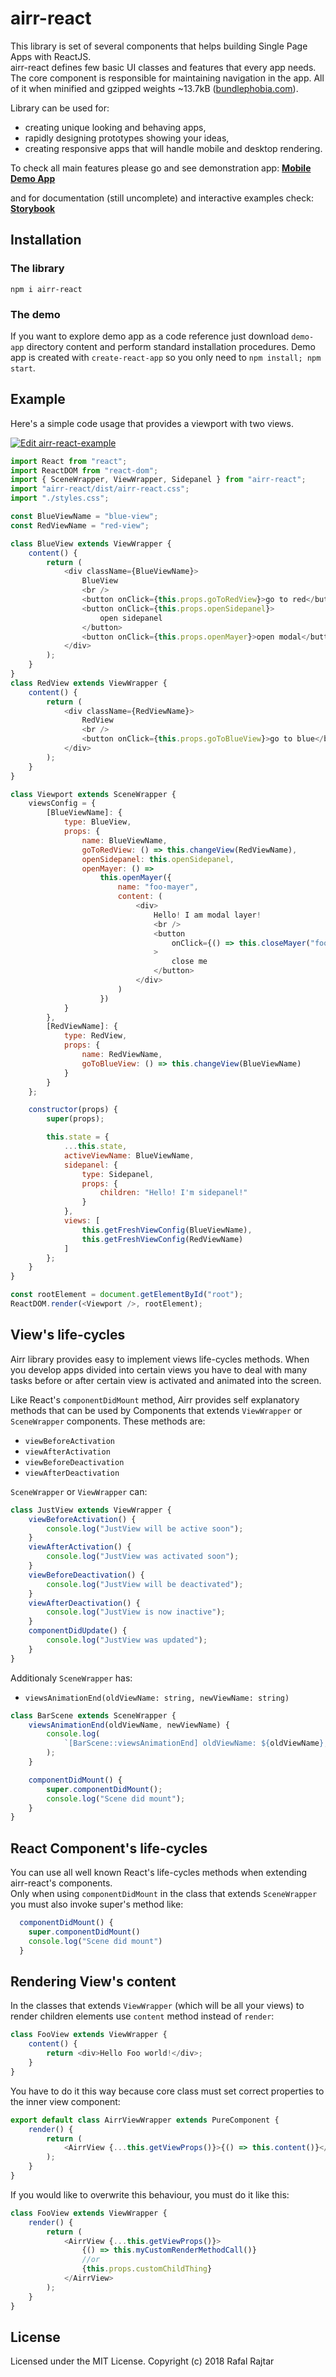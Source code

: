 # airr-react

This library is set of several components that helps building Single Page Apps with ReactJS.  
airr-react defines few basic UI classes and features that every app needs. The core component is responsible for maintaining navigation in the app.
All of it when minified and gzipped weights ~13.7kB ([bundlephobia.com](https://bundlephobia.com/result?p=airr-react@2.0.20)).

Library can be used for:

-   creating unique looking and behaving apps,
-   rapidly designing prototypes showing your ideas,
-   creating responsive apps that will handle mobile and desktop rendering.

To check all main features please go and see demonstration app:
**[Mobile Demo App](http://react.airr.pl)**

and for documentation (still uncomplete) and interactive examples check:
**[Storybook](http://react.airr.pl/storybook)**

## Installation

### The library

```
npm i airr-react
```

### The demo

If you want to explore demo app as a code reference just download `demo-app` directory content and perform standard installation procedures. Demo app is created with `create-react-app` so you only need to `npm install; npm start`.

## Example

Here's a simple code usage that provides a viewport with two views.

[![Edit airr-react-example](https://codesandbox.io/static/img/play-codesandbox.svg)](https://codesandbox.io/s/pz83nwo50)

```javascript
import React from "react";
import ReactDOM from "react-dom";
import { SceneWrapper, ViewWrapper, Sidepanel } from "airr-react";
import "airr-react/dist/airr-react.css";
import "./styles.css";

const BlueViewName = "blue-view";
const RedViewName = "red-view";

class BlueView extends ViewWrapper {
    content() {
        return (
            <div className={BlueViewName}>
                BlueView
                <br />
                <button onClick={this.props.goToRedView}>go to red</button>
                <button onClick={this.props.openSidepanel}>
                    open sidepanel
                </button>
                <button onClick={this.props.openMayer}>open modal</button>
            </div>
        );
    }
}
class RedView extends ViewWrapper {
    content() {
        return (
            <div className={RedViewName}>
                RedView
                <br />
                <button onClick={this.props.goToBlueView}>go to blue</button>
            </div>
        );
    }
}

class Viewport extends SceneWrapper {
    viewsConfig = {
        [BlueViewName]: {
            type: BlueView,
            props: {
                name: BlueViewName,
                goToRedView: () => this.changeView(RedViewName),
                openSidepanel: this.openSidepanel,
                openMayer: () =>
                    this.openMayer({
                        name: "foo-mayer",
                        content: (
                            <div>
                                Hello! I am modal layer!
                                <br />
                                <button
                                    onClick={() => this.closeMayer("foo-mayer")}
                                >
                                    close me
                                </button>
                            </div>
                        )
                    })
            }
        },
        [RedViewName]: {
            type: RedView,
            props: {
                name: RedViewName,
                goToBlueView: () => this.changeView(BlueViewName)
            }
        }
    };

    constructor(props) {
        super(props);

        this.state = {
            ...this.state,
            activeViewName: BlueViewName,
            sidepanel: {
                type: Sidepanel,
                props: {
                    children: "Hello! I'm sidepanel!"
                }
            },
            views: [
                this.getFreshViewConfig(BlueViewName),
                this.getFreshViewConfig(RedViewName)
            ]
        };
    }
}

const rootElement = document.getElementById("root");
ReactDOM.render(<Viewport />, rootElement);
```

## View's life-cycles

Airr library provides easy to implement views life-cycles methods.
When you develop apps divided into certain views you have to deal with many tasks before or after certain view is activated and animated into the screen.

Like React's `componentDidMount` method, Airr provides self explanatory methods that can be used by Components that extends `ViewWrapper` or `SceneWrapper` components. These methods are:

-   `viewBeforeActivation`
-   `viewAfterActivation`
-   `viewBeforeDeactivation`
-   `viewAfterDeactivation`

`SceneWrapper` or `ViewWrapper` can:

```javascript
class JustView extends ViewWrapper {
    viewBeforeActivation() {
        console.log("JustView will be active soon");
    }
    viewAfterActivation() {
        console.log("JustView was activated soon");
    }
    viewBeforeDeactivation() {
        console.log("JustView will be deactivated");
    }
    viewAfterDeactivation() {
        console.log("JustView is now inactive");
    }
    componentDidUpdate() {
        console.log("JustView was updated");
    }
}
```

Additionaly `SceneWrapper` has:

-   `viewsAnimationEnd(oldViewName: string, newViewName: string)`

```javascript
class BarScene extends SceneWrapper {
    viewsAnimationEnd(oldViewName, newViewName) {
        console.log(
            `[BarScene::viewsAnimationEnd] oldViewName: ${oldViewName}, newViewName: ${newViewName}`
        );
    }

    componentDidMount() {
        super.componentDidMount();
        console.log("Scene did mount");
    }
}
```

## React Component's life-cycles

You can use all well known React's life-cycles methods when extending airr-react's components.  
Only when using `componentDidMount` in the class that extends `SceneWrapper` you must also invoke super's method like:

```javascript
  componentDidMount() {
  	super.componentDidMount()
    console.log("Scene did mount")
  }
```

## Rendering View's content

In the classes that extends `ViewWrapper` (which will be all your views) to render children elements use `content` method instead of `render`:

```javascript
class FooView extends ViewWrapper {
    content() {
        return <div>Hello Foo world!</div>;
    }
}
```

You have to do it this way because core class must set correct properties to the inner view component:

```javascript
export default class AirrViewWrapper extends PureComponent {
    render() {
        return (
            <AirrView {...this.getViewProps()}>{() => this.content()}</AirrView>
        );
    }
}
```

If you would like to overwrite this behaviour, you must do it like this:

```javascript
class FooView extends ViewWrapper {
    render() {
        return (
            <AirrView {...this.getViewProps()}>
                {() => this.myCustomRenderMethodCall()}
                //or
                {this.props.customChildThing}
            </AirrView>
        );
    }
}
```

## License

Licensed under the MIT License.
Copyright (c) 2018 Rafal Rajtar
